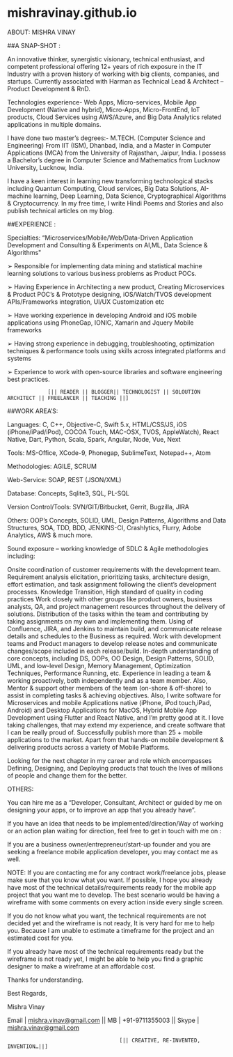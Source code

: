 # mishravinay.github.io

ABOUT: MISHRA VINAY

##A SNAP-SHOT :

An innovative thinker, synergistic visionary, technical enthusiast, and competent professional offering 12+ years of rich exposure in the IT Industry with a proven history of working with big clients, companies, and startups. Currently associated with Harman as Technical Lead & Architect – Product Development & RnD.

Technologies experience- Web Apps, Micro-services, Mobile App Development (Native and hybrid), Micro-Apps, Micro-FrontEnd, IoT products, Cloud Services using AWS/Azure, and Big Data Analytics related applications in multiple domains.

I have done two master’s degrees:- M.TECH. (Computer Science and Engineering) From IIT (ISM), Dhanbad, India, and a Master in Computer Applications (MCA) from the University of Rajasthan, Jaipur, India. I possess a Bachelor’s degree in Computer Science and Mathematics from Lucknow University, Lucknow, India.

I have a keen interest in learning new transforming technological stacks including Quantum Computing, Cloud services, Big Data Solutions, AI-machine learning, Deep Learning, Data Science, Cryptographical Algorithms & Cryptocurrency. In my free time, I write Hindi Poems and Stories and also publish technical articles on my blog.


##EXPERIENCE :

Specialties:  “Microservices/Mobile/Web/Data-Driven Application Development and Consulting & Experiments on AI,ML, Data Science & Algorithms" 


➢ Responsible for implementing data mining and statistical machine learning solutions to various business problems as Product POCs.

➢ Having Experience in Architecting a new product, Creating Microservices & Product POC’s & Prototype designing, iOS/Watch/TVOS development APIs/Frameworks integration, UI/UX Customization etc

➢ Have working experience in developing Android and iOS mobile applications using PhoneGap, IONIC, Xamarin and Jquery Mobile frameworks

➢ Having strong experience in debugging, troubleshooting, optimization techniques & performance tools using skills across integrated platforms and systems

➢ Experience to work with open-source libraries and software engineering best practices.


                 [|| READER || BLOGGER|| TECHNOLOGIST || SOLOUTION ARCHITECT || FREELANCER || TEACHING ||]

##WORK AREA’S:

Languages: C, C++, Objective-C, Swift 5.x, HTML/CSS/JS, iOS (iPhone/iPad/iPod), COCOA Touch, MAC-OSX, TVOS, AppleWatch), React Native, Dart, Python, Scala, Spark, Angular, Node, Vue, Next

Tools: MS-Office, XCode-9, Phonegap, SublimeText, Notepad++, Atom

Methodologies: AGILE, SCRUM

Web-Service: SOAP, REST (JSON/XML)

Database: Concepts, Sqlite3, SQL, PL-SQL

Version Control/Tools: SVN/GIT/Bitbucket, Gerrit, Bugzilla, JIRA

Others: OOP’s Concepts, SOLID, UML, Design Patterns, Algorithms and Data Structures, SOA, TDD, BDD, JENKINS-CI, Crashlytics, Flurry, Adobe Analytics, AWS & much more.

Sound exposure – working knowledge of SDLC & Agile methodologies including:

Onsite coordination of customer requirements with the development team.
Requirement analysis elicitation, prioritizing tasks, architecture design, effort estimation, and task assignment following the client’s development processes.
Knowledge Transition, High standard of quality in coding practices
Work closely with other groups like product owners, business analysts, QA, and project management resources throughout the delivery of solutions.
Distribution of the tasks within the team and contributing by taking assignments on my own and implementing them.
Using of Confluence, JIRA, and Jenkins to maintain build, and communicate release details and schedules to the Business as required.
Work with development teams and Product managers to develop release notes and communicate changes/scope included in each release/build.
In-depth understanding of core concepts, including DS, OOPs, OO Design, Design Patterns, SOLID, UML, and low-level Design, Memory Management, Optimization Techniques, Performance Running, etc.
Experience in leading a team & working proactively, both independently and as a team member. Also, Mentor & support other members of the team (on-shore & off-shore) to assist in completing tasks & achieving objectives.
Also, I write software for Microservices and mobile Applications native (iPhone, iPod touch,iPad, Android) and Desktop Applications for MacOS, Hybrid Mobile App Development using Flutter and React Native, and I’m pretty good at it. I love taking challenges, that may extend my experience, and create software that I can be really proud of. Successfully publish more than 25 + mobile applications to the market. Apart from that hands-on mobile development & delivering products across a variety of Mobile Platforms. 

Looking for the next chapter in my career and role which encompasses Defining, Designing, and Deploying products that touch the lives of millions of people and change them for the better.

OTHERS:

You can hire me as a “Developer, Consultant, Architect or guided by me on designing your apps, or to improve an app that you already have”.

If you have an idea that needs to be implemented/direction/Way of working or an action plan waiting for direction, feel free to get in touch with me on :

If you are a business owner/entrepreneur/start-up founder and you are seeking a freelance mobile application developer, you may contact me as well.

NOTE: If you are contacting me for any contract work/freelance jobs, please make sure that you know what you want. If possible, I hope you already have most of the technical details/requirements ready for the mobile app project that you want me to develop. The best scenario would be having a wireframe with some comments on every action inside every single screen.

If you do not know what you want, the technical requirements are not decided yet and the wireframe is not ready, It is very hard for me to help you. Because I am unable to estimate a timeframe for the project and an estimated cost for you.

If you already have most of the technical requirements ready but the wireframe is not ready yet, I might be able to help you find a graphic designer to make a wireframe at an affordable cost.

Thanks for understanding.

Best Regards,

Mishra Vinay

Email | mishra.vinav@gmail.com || MB | +91-9711355003 || Skype | mishra.vinav@gmail.com

                                        [|| CREATIVE, RE-INVENTED, INVENTION…||]

